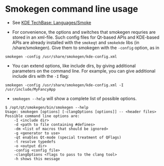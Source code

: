 # Smokegen command line usage

- See [KDE TechBase: Languages/Smoke](https://techbase.kde.org/Languages/Smoke)

- For convenience, the options and switches that smokegen requries are
  stored in an xml-file. Such config files for Qt-based APIs and
  KDE-based APIs are already installed with the `smokeqt` and `smokekde`
  libs (in <prefix>/share/smokegen). Give them to smokegen with the
  `-config` option, as in
```
smokegen -config /usr/share/smokegen/kde-config.xml
```
- You can extend options, like include dirs, by giving additional
  parameters on the command line. For example, you can give additional
  include dirs with the `-I` flag:
```
smokegen -config /usr/share/smokegen/kde-config.xml -I /usr/include/MyFancyApp
```
- `smokegen --help` will show a complete list of possible options.

```
$ /opt/qt/smokegen/bin/smokegen --help
Usage: smokegen [options] [-clangOptions [options]] -- <header files>
Possible command line options are:
    -I <include dir>
    -d <path to file containing #defines>
    -dm <list of macros that should be ignored>
    -g <generator to use>
    -qt enables Qt-mode (special treatment of QFlags)
    -t resolve typedefs
    -o <output dir>
    -config <config file>
    -clangOptions <flags to pass to the clang tool>
    -h shows this message
```


